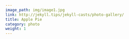 ```yaml
---
image_path: img/image1.jpg
link: http://jekyll.tips/jekyll-casts/photo-gallery/
title: Apple Pie
category: photo
weight: 1
---
```

